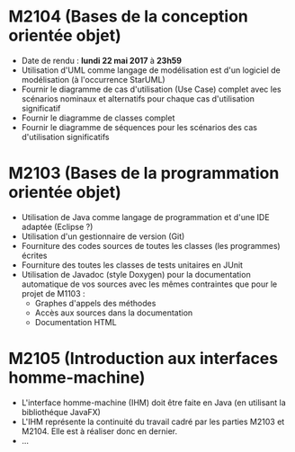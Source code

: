 # M2104 (Bases de la conception orientée objet)
* Date de rendu : **lundi 22 mai 2017** à **23h59**
* Utilisation d'UML comme langage de modélisation est d'un logiciel de modélisation (à l'occurrence StarUML)
* Fournir le diagramme de cas d'utilisation (Use Case) complet avec les scénarios nominaux et alternatifs pour chaque cas d'utilisation significatif
* Fournir le diagramme de classes complet
* Fournir le diagramme de séquences pour les scénarios des cas d'utilisation significatifs

# M2103 (Bases de la programmation orientée objet)
* Utilisation de Java comme langage de programmation et d'une IDE adaptée (Eclipse ?)
* Utilisation d'un gestionnaire de version (Git)
* Fourniture des codes sources de toutes les classes (les programmes) écrites
* Fourniture des toutes les classes de tests unitaires en JUnit
* Utilisation de Javadoc (style Doxygen) pour la documentation automatique de vos sources avec les mêmes contraintes que pour le projet de M1103 :
  * Graphes d'appels des méthodes
  * Accès aux sources dans la documentation
  * Documentation HTML

# M2105 (Introduction aux interfaces homme-machine)
* L'interface homme-machine (IHM) doit être faite en Java (en utilisant la bibliothéque JavaFX)
* L'IHM représente la continuité du travail cadré par les parties M2103 et M2104. Elle est à réaliser donc en dernier.
* ...
